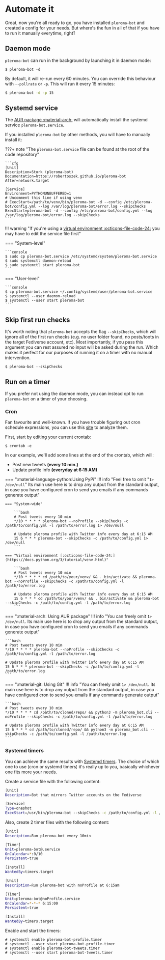 # Automate it

Great, now you're all ready to go, you have installed ```pleroma-bot``` and created a config for your needs. But where's the fun in all of that if you have to run it manually everytime, right?

## Daemon mode

`pleroma-bot` can run in the background by launching it in daemon mode:
```console
$ pleroma-bot -d
```
By default, it will re-run every 60 minutes. You can override this behaviour with `--pollrate` or `-p`.
This will run it every 15 minutes:
```bash
$ pleroma-bot -d -p 15
```

## Systemd service

The [AUR package :material-arch:](https://aur.archlinux.org/packages/python-pleroma-bot) will automatically install the systemd service `pleroma-bot.service`. 

If you installed `pleroma-bot` by other methods, you will have to manually install it:

???+ note "The `pleroma-bot.service` file can be found at the root of the code repository"

    ```cfg
    [Unit]
    Description=Stork (pleroma-bot)
    Documentation=https://robertoszek.github.io/pleroma-bot
    After=network.target

    [Service]
    Environment=PYTHONUNBUFFERED=1
    # Uncomment this line if using venv
    # ExecStart=/path/to/venv/bin/pleroma-bot -d --config /etc/pleroma-bot/config.yml --log /var/log/pleroma-bot/error.log --skipChecks
    ExecStart=pleroma-bot -d --config /etc/pleroma-bot/config.yml --log /var/log/pleroma-bot/error.log --skipChecks
    ```
    
!!! warning "If you're using a [virtual environment :octicons-file-code-24:](https://docs.python.org/3/tutorial/venv.html) you may have to edit the service file first"

=== "System-level"

    ```console
    $ sudo cp pleroma-bot.service /etc/systemd/system/pleroma-bot.service
    $ sudo systemctl daemon-reload
    $ sudo systemctl start pleroma-bot
    ```

=== "User-level"

    ```console
    $ cp pleroma-bot.service ~/.config/systemd/user/pleroma-bot.service
    $ systemctl --user daemon-reload
    $ systemctl --user start pleroma-bot
    ```



## Skip first run checks

It's worth noting that ```pleroma-bot``` accepts the flag ```--skipChecks```, which will ignore all of the first run checks (e.g. no user folder found, no posts/toots in the target Fediverse account, etc). Most importantly, if you pass this argument you can rest assured no input will be asked during the run. Which makes it perfect for our purposes of running it on a timer with no manual intervention.

```console
$ pleroma-bot --skipChecks
```

## Run on a timer

If you prefer not using the daemon mode, you can instead opt to run `pleroma-bot` on a timer of your choosing. 

### Cron

Fan favourite and well-known. 
If you have trouble figuring out cron schedule expressions, you can use this [site](https://crontab.guru/) to analyze them.

First, start by editing your current crontab:

```console
$ crontab -e
```

In our example, we'll add some lines at the end of the crontab, which will:

* Post new tweets **(every 10 min.)**
* Update profile info **(everyday at 6:15 AM)**


=== ":material-language-python:Using PyPi"
    !!! info "Feel free to omit "```1> /dev/null```" Its main use here is to drop any output from the standard output, in case you have configured cron to send you emails if any commands generate output"

    === "System-wide"

        ```bash
        # Post tweets every 10 min
        */10 * * * * pleroma-bot --noProfile --skipChecks -c /path/to/config.yml -l /path/to/error.log 1> /dev/null

        # Update pleroma profile with Twitter info every day at 6:15 AM
        15 6 * * * pleroma-bot --skipChecks -c /path/to/config.yml 1> /dev/null
        ```

    === "Virtual environment [:octicons-file-code-24:](https://docs.python.org/3/tutorial/venv.html)"

        ```bash
        # Post tweets every 10 min
        */10 * * * * cd /path/to/your/venv/ && . bin/activate && pleroma-bot --noProfile --skipChecks -c /path/to/config.yml -l /path/to/error.log

        # Update pleroma profile with Twitter info every day at 6:15 AM
        15 6 * * * cd /path/to/your/venv/ && . bin/activate && pleroma-bot --skipChecks -c /path/to/config.yml -l /path/to/error.log
        ```
    

=== ":material-arch: Using AUR package"
    !!! info "You can freely omit ```1> /dev/null```. Its main use here is to drop any output from the standard output, in case you have configured cron to send you emails if any commands generate output"

    ```bash
    # Post tweets every 10 min
    */10 * * * * pleroma-bot --noProfile --skipChecks -c /path/to/config.yml -l /path/to/error.log

    # Update pleroma profile with Twitter info every day at 6:15 AM
    15 6 * * * pleroma-bot --skipChecks -c /path/to/config.yml -l /path/to/error.log
    ```

=== ":material-git: Using Git"
    !!! info "You can freely omit ```1> /dev/null```. Its main use here is to drop any output from the standard output, in case you have configured cron to send you emails if any commands generate output"

    ```bash
    # Post tweets every 10 min
    */10 * * * * cd /path/to/cloned/repo/ && python3 -m pleroma_bot.cli --noProfile --skipChecks -c /path/to/config.yml -l /path/to/error.log

    # Update pleroma profile with Twitter info every day at 6:15 AM
    15 6 * * * cd /path/to/cloned/repo/ && python3 -m pleroma_bot.cli --skipChecks -c /path/to/config.yml -l /path/to/error.log
    ```

### Systemd timers

You can achieve the same results with [Systemd timers](https://www.freedesktop.org/software/systemd/man/systemd.timer.html). The choice of which one to use (cron or systemd timers) it's really up to you, basically whichever one fits more your needs.

Create a service file with the following content:

```bash title="/etc/systemd/system/pleroma-bot@.service"
[Unit]
Description=Bot that mirrors Twitter accounts on the Fediverse

[Service]
Type=oneshot
ExecStart=/usr/bin/pleroma-bot --skipChecks -c /path/to/config.yml -l /path/to/error.log %i
```

Also, create 2 timer files with the following content:

```bash title="/etc/systemd/system/pleroma-bot-tweets.timer"
[Unit]
Description=Run pleroma-bot every 10min

[Timer]
Unit=pleroma-bot@.service
OnCalendar=*:0/10
Persistent=true

[Install]
WantedBy=timers.target
```

```bash title="/etc/systemd/system/pleroma-bot-profile.timer"
[Unit]
Description=Run pleroma-bot with noProfile at 6:15am

[Timer]
Unit=pleroma-bot@noProfile.service
OnCalendar=*-*-* 6:15:00
Persistent=true

[Install]
WantedBy=timers.target
```
Enable and start the timers:
```console
# systemctl enable pleroma-bot-profile.timer
# systemctl --user start pleroma-bot-profile.timer
# systemctl enable pleroma-bot-tweets.timer
# systemctl --user start pleroma-bot-tweets.timer
```